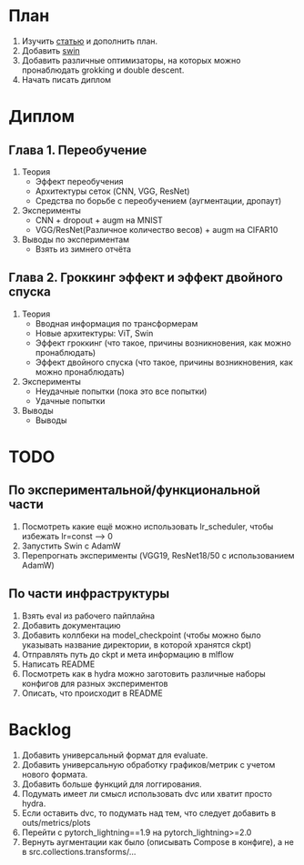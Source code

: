 # План
1. Изучить [статью](https://arxiv.org/pdf/1912.02292.pdf) и дополнить план.
2. Добавить [swin](https://juliusruseckas.github.io/ml/swin-cifar10.html)
3. Добавить различные оптимизаторы, на которых можно пронаблюдать grokking и double descent.
4. Начать писать диплом


# Диплом 

## Глава 1. Переобучение
1. Теория
    - Эффект переобучения
    - Архитектуры сеток (CNN, VGG, ResNet)
    - Средства по борьбе с переобучением (аугментации, дропаут)
2. Эксперименты
    - CNN + dropout + augm на MNIST
    - VGG/ResNet(Различное количество весов) + augm на CIFAR10 
3. Выводы по экспериментам 
    - Взять из зимнего отчёта

## Глава 2. Гроккинг эффект и эффект двойного спуска
1. Теория 
    - Вводная информация по трансформерам
    - Новые архитектуры: ViT, Swin
    - Эффект гроккинг (что такое, причины возникновения, как можно пронаблюдать)
    - Эффект двойного спуска (что такое, причины возникновения, как можно пронаблюдать)
2. Эксперименты
    - Неудачные попытки (пока это все попытки)
    - Удачные попытки
3. Выводы
    - Выводы

# TODO 

## По экспериментальной/функциональной части 
1. Посмотреть какие ещё можно использовать lr_scheduler, чтобы избежать lr=const --> 0
2. Запустить Swin с AdamW
3. Перепрогнать эксперименты (VGG19, ResNet18/50 с использованием AdamW)

## По части инфраструктуры
1. Взять eval из рабочего пайплайна
2. Добавить документацию
3. Добавить коллбеки на model_checkpoint (чтобы можно было указывать название директории, в которой хранятся ckpt)
4. Отправлять путь до ckpt и мета информацию в mlflow
5. Написать README
6. Посмотреть как в hydra можно заготовить различные наборы конфигов для разных экспериментов
7. Описать, что происходит в README

# Backlog

1. Добавить универсальный формат для evaluate. 
2. Добавить универсальную обработку графиков/метрик с учетом нового формата.
3. Добавить больше функций для логгирования.
4. Подумать имеет ли смысл использовать dvc или хватит просто hydra.
5. Если оставить dvc, то подумать над тем, что следует добавить в outs/metrics/plots
6. Перейти с pytorch_lightning==1.9 на pytorch_lightning>=2.0
7. Вернуть аугментации как было (описывать Compose в конфиге), а не в src.collections.transforms/...